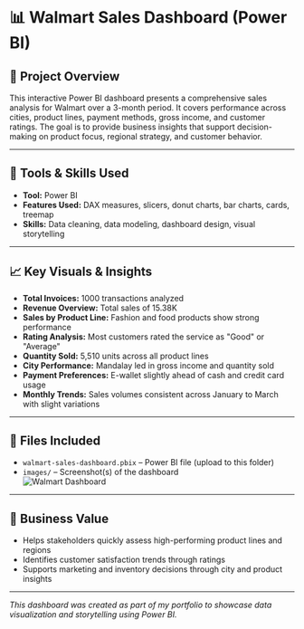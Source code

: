 # 📊 Walmart Sales Dashboard (Power BI)

## 📌 Project Overview

This interactive Power BI dashboard presents a comprehensive sales analysis for Walmart over a 3-month period. It covers performance across cities, product lines, payment methods, gross income, and customer ratings. The goal is to provide business insights that support decision-making on product focus, regional strategy, and customer behavior.

---

## 🧰 Tools & Skills Used

- **Tool:** Power BI
- **Features Used:** DAX measures, slicers, donut charts, bar charts, cards, treemap
- **Skills:** Data cleaning, data modeling, dashboard design, visual storytelling

---

## 📈 Key Visuals & Insights

- **Total Invoices:** 1000 transactions analyzed  
- **Revenue Overview:** Total sales of 15.38K  
- **Sales by Product Line:** Fashion and food products show strong performance  
- **Rating Analysis:** Most customers rated the service as "Good" or "Average"  
- **Quantity Sold:** 5,510 units across all product lines  
- **City Performance:** Mandalay led in gross income and quantity sold  
- **Payment Preferences:** E-wallet slightly ahead of cash and credit card usage  
- **Monthly Trends:** Sales volumes consistent across January to March with slight variations

---

## 📁 Files Included

- `walmart-sales-dashboard.pbix` – Power BI file (upload to this folder)
- `images/` – Screenshot(s) of the dashboard  
  ![Walmart Dashboard](./images/walmart-dashboard.png)

---

## 🧠 Business Value

- Helps stakeholders quickly assess high-performing product lines and regions
- Identifies customer satisfaction trends through ratings
- Supports marketing and inventory decisions through city and product insights

---


*This dashboard was created as part of my portfolio to showcase data visualization and storytelling using Power BI.*
